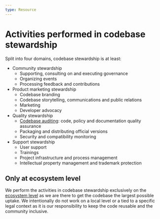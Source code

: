 ```yaml
---
type: Resource
---
```


# Activities performed in codebase stewardship

Split into four domains, codebase stewardship is at least:

* Community stewardship
  * Supporting, consulting on and executing governance
  * Organizing events
  * Processing feedback and contributions
* Product marketing stewardship
  * Codebase branding
  * Codebase storytelling, communications and public relations
  * Marketing
  * Developer advocacy
* Quality stewardship
  * [Codebase auditing](../codebase-auditing/index.md): code, policy and documentation quality assurance
  * Packaging and distributing official versions
  * Security and compatibility monitoring
* Support stewardship
  * User support
  * Trainings
  * Project infrastructure and process management
  * Intellectual property management and trademark protection

## Only at ecosystem level

We perform the activities in codebase stewardship exclusively on the [ecosystem level](../../glossary/ecosystem-level-definition.md) as we are there to get the codebase the largest possible uptake.
We intentionally do not work on a local level or a tied to a specific legal context as it is our responsibility to keep the code reusable and the community inclusive.
